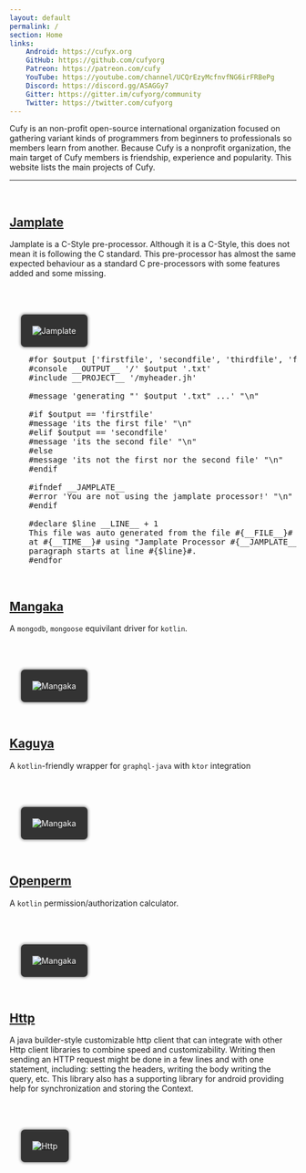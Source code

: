 ```yaml
---
layout: default 
permalink: / 
section: Home 
links:
    Android: https://cufyx.org
    GitHub: https://github.com/cufyorg
    Patreon: https://patreon.com/cufy
    YouTube: https://youtube.com/channel/UCQrEzyMcfnvfNG6irFRBePg
    Discord: https://discord.gg/ASAGGy7
    Gitter: https://gitter.im/cufyorg/community
    Twitter: https://twitter.com/cufyorg
---
```


Cufy is an non-profit open-source international organization focused on gathering variant
kinds of programmers from beginners to professionals so members learn from another.
Because Cufy is a nonprofit organization, the main target of Cufy members is friendship,
experience and popularity. This website lists the main projects of Cufy.

<hr>
<br>

## <a href="https://jamplate.org">Jamplate</a>

Jamplate is a C-Style pre-processor. Although it is a C-Style, this does not mean it is
following the C standard. This pre-processor has almost the same expected behaviour as a
standard C pre-processors with some features added and some missing.

[![Jamplate][repo_jamplate]][github_jamplate]

<pre class="prettyprint language-jamplate">
	#for $output ['firstfile', 'secondfile', 'thirdfile', 'forthfile']
	#console __OUTPUT__ '/' $output '.txt'
	#include __PROJECT__ '/myheader.jh'

	#message 'generating "' $output '.txt" ...' "\n"

	#if $output == 'firstfile'
	#message 'its the first file' "\n"
	#elif $output == 'secondfile'
	#message 'its the second file' "\n"
	#else
	#message 'its not the first nor the second file' "\n"
	#endif

	#ifndef __JAMPLATE__
	#error 'You are not using the jamplate processor!' "\n"
	#endif

	#declare $line __LINE__ + 1
	This file was auto generated from the file #{__FILE__}# on #{__DATE__}#
	at #{__TIME__}# using "Jamplate Processor #{__JAMPLATE__}#" and this 
	paragraph starts at line #{$line}#.
	#endfor
</pre>

<br>

## <a href="https://github.com/cufyorg/mangaka">Mangaka</a>

A `mongodb`, `mongoose` equivilant driver for `kotlin`.

[![Mangaka][repo_mangaka]][github_mangaka]

<br>

## <a href="https://github.com/cufyorg/kaguya">Kaguya</a>

A `kotlin`-friendly wrapper for `graphql-java` with `ktor` integration

[![Mangaka][repo_kaguya]][github_kaguya]

<br>


## <a href="https://github.com/cufyorg/openperm-kt">Openperm</a>

A `kotlin` permission/authorization calculator. 

[![Mangaka][repo_kaguya]][github_kaguya]

<br>

## <a href="https://github.com/cufyorg/http">Http</a>

A java builder-style customizable http client that can integrate with other Http client
libraries to combine speed and customizability. Writing then sending an HTTP request might
be done in a few lines and with one statement, including: setting the headers, writing the
body writing the query, etc. This library also has a supporting library for android
providing help for synchronization and storing the Context.

[![Http][repo_http]][github_http]

<br>

[github_mangaka]: https://github.com/cufyorg/mangaka
[repo_mangaka]: https://github-readme-stats.vercel.app/api/pin?username=cufyorg&repo=mangaka&show_owner=1&theme=dracula&border_color=333333&bg_color=333333

[github_kaguya]: https://github.com/cufyorg/kaguya
[repo_kaguya]: https://github-readme-stats.vercel.app/api/pin?username=cufyorg&repo=kaguya&show_owner=1&theme=dracula&border_color=333333&bg_color=333333

[github_openperm]: https://github.com/cufyorg/openperm-kt
[repo_openperm]: https://github-readme-stats.vercel.app/api/pin?username=cufyorg&repo=openperm-kt&show_owner=1&theme=dracula&border_color=333333&bg_color=333333

[github_jamplate]: https://github.com/jamplate/processor
[repo_jamplate]: https://github-readme-stats.vercel.app/api/pin?username=jamplate&repo=processor&show_owner=1&theme=dracula&border_color=333333&bg_color=333333

[github_http]: https://github.com/cufyorg/http
[repo_http]: https://github-readme-stats.vercel.app/api/pin?username=cufyorg&repo=http&show_owner=1&theme=dracula&border_color=333333&bg_color=333333

<style>
    a img {
        background: #333333;
        margin: 50px 0 0 20px;
        /*background: radial-gradient(rgb(80, 27, 127), rgb(90, 27, 127), rgb(95, 27, 127), rgb(90, 27, 127), rgb(80, 27, 127), rgb(90, 27, 127));*/
        border-radius: 5pt;
        box-shadow: 0 0 5px 1px gray;
        padding: 20px;
        color: whitesmoke;
    }

    @media (max-width: 720px) {
        a img {
            display: none;
        }
    }
</style>
